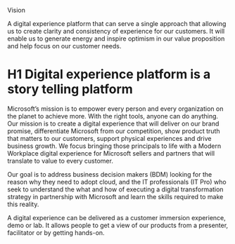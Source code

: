 Vision


A digital experience platform that can serve a single approach that allowing us to create clarity and consistency of experience for our customers. It will enable us to generate energy and inspire optimism in our value proposition and help focus on our customer needs.

# H1 Digital experience platform is a story telling platform
Microsoft’s mission is to empower every person and every organization on the planet to achieve more. With the right tools, anyone can do anything. Our mission is to create a digital experience that will deliver on our brand promise, differentiate Microsoft from our competition, show product truth that matters to our customers, support physical experiences and drive business growth. We focus bringing those principals to life with a Modern Workplace digital experience for Microsoft sellers and partners that will translate to value to every customer.


Our goal is to address business decision makers (BDM) looking for the reason why they need to adopt cloud, and the IT professionals (IT Pro) who seek to understand the what and how of executing a digital transformation strategy in partnership with Microsoft and learn the skills required to make this reality.



A digital experience can be delivered as a customer immersion experience, demo or lab. It allows people to get a view of our products from a presenter, facilitator or by getting hands-on.

